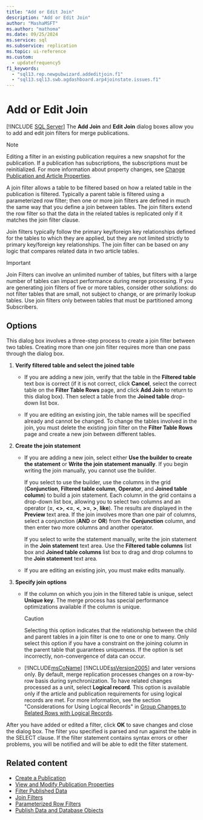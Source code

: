 ```yaml
---
title: "Add or Edit Join"
description: "Add or Edit Join"
author: "MashaMSFT"
ms.author: "mathoma"
ms.date: 09/25/2024
ms.service: sql
ms.subservice: replication
ms.topic: ui-reference
ms.custom:
  - updatefrequency5
f1_keywords:
  - "sql13.rep.newpubwizard.addeditjoin.f1"
  - "sql13.sql13.swb.agdashboard.arp4joinstate.issues.f1"
---
```

# Add or Edit Join
 [!INCLUDE [SQL Server](../../includes/applies-to-version/sqlserver.md)]
  The **Add Join** and **Edit Join** dialog boxes allow you to add and edit join filters for merge publications.  
  
> [!NOTE]  
>  Editing a filter in an existing publication requires a new snapshot for the publication. If a publication has subscriptions, the subscriptions must be reinitialized. For more information about property changes, see [Change Publication and Article Properties](../../relational-databases/replication/publish/change-publication-and-article-properties.md).  
  
 A join filter allows a table to be filtered based on how a related table in the publication is filtered. Typically a parent table is filtered using a parameterized row filter; then one or more join filters are defined in much the same way that you define a join between tables. The join filters extend the row filter so that the data in the related tables is replicated only if it matches the join filter clause.  
  
 Join filters typically follow the primary key/foreign key relationships defined for the tables to which they are applied, but they are not limited strictly to primary key/foreign key relationships. The join filter can be based on any logic that compares related data in two article tables.  
  
> [!IMPORTANT]  
>  Join Filters can involve an unlimited number of tables, but filters with a large number of tables can impact performance during merge processing. If you are generating join filters of five or more tables, consider other solutions: do not filter tables that are small, not subject to change, or are primarily lookup tables. Use join filters only between tables that must be partitioned among Subscribers.  
  
## Options  
 This dialog box involves a three-step process to create a join filter between two tables. Creating more than one join filter requires more than one pass through the dialog box.  
  
1.  **Verify filtered table and select the joined table**  
  
    -   If you are adding a new join, verify that the table in the **Filtered table** text box is correct (if it is not correct, click **Cancel**, select the correct table on the **Filter Table Rows** page, and click **Add Join** to return to this dialog box). Then select a table from the **Joined table** drop-down list box.  
  
    -   If you are editing an existing join, the table names will be specified already and cannot be changed. To change the tables involved in the join, you must delete the existing join filter on the **Filter Table Rows** page and create a new join between different tables.  
  
2.  **Create the join statement**  
  
    -   If you are adding a new join, select either **Use the builder to create the statement** or **Write the join statement manually**. If you begin writing the join manually, you cannot use the builder.  
  
         If you select to use the builder, use the columns in the grid (**Conjunction**, **Filtered table column**, **Operator**, and **Joined table column**) to build a join statement. Each column in the grid contains a drop-down list box, allowing you to select two columns and an operator (**=**, **<>**, **<=**, **\<**, **>=**, **>**, **like**). The results are displayed in the **Preview** text area. If the join involves more than one pair of columns, select a conjunction (**AND** or **OR**) from the **Conjunction** column, and then enter two more columns and another operator.  
  
         If you select to write the statement manually, write the join statement in the **Join statement** text area. Use the **Filtered table columns** list box and **Joined table columns** list box to drag and drop columns to the **Join statement** text area.  
  
    -   If you are editing an existing join, you must make edits manually.  
  
3.  **Specify join options**  

    -   If the column on which you join in the filtered table is unique, select **Unique key**. The merge process has special performance optimizations available if the column is unique.  
  
        > [!CAUTION]  
        >  Selecting this option indicates that the relationship between the child and parent tables in a join filter is one to one or one to many. Only select this option if you have a constraint on the joining column in the parent table that guarantees uniqueness. If the option is set incorrectly, non-convergence of data can occur.  
  
    -   [!INCLUDE[msCoName](../../includes/msconame-md.md)] [!INCLUDE[ssVersion2005](../../includes/ssversion2005-md.md)] and later versions only. By default, merge replication processes changes on a row-by-row basis during synchronization. To have related changes processed as a unit, select **Logical record**. This option is available only if the article and publication requirements for using logical records are met. For more information, see the section "Considerations for Using Logical Records" in [Group Changes to Related Rows with Logical Records](../../relational-databases/replication/merge/group-changes-to-related-rows-with-logical-records.md).  
  
 After you have added or edited a filter, click **OK** to save changes and close the dialog box. The filter you specified is parsed and run against the table in the SELECT clause. If the filter statement contains syntax errors or other problems, you will be notified and will be able to edit the filter statement.  
  
## Related content

- [Create a Publication](../../relational-databases/replication/publish/create-a-publication.md)
- [View and Modify Publication Properties](../../relational-databases/replication/publish/view-and-modify-publication-properties.md)
- [Filter Published Data](../../relational-databases/replication/publish/filter-published-data.md)
- [Join Filters](../../relational-databases/replication/merge/join-filters.md)
- [Parameterized Row Filters](../../relational-databases/replication/merge/parameterized-filters-parameterized-row-filters.md)
- [Publish Data and Database Objects](../../relational-databases/replication/publish/publish-data-and-database-objects.md)
